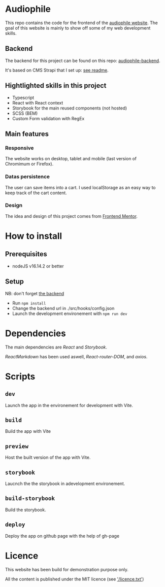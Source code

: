 # Audiophile

This repo contains the code for the frontend of the [audiophile website](https://wandocode.github.io/audiophile-frontend/#/audiophile-frontend/).
The goal of this website is mainly to show off some of my web development skills.

## Backend

The backend for this project can be found on this repo: [audiophile-backend](https://github.com/WandoCode/audiophile-backend).

It's based on CMS Strapi that I set up: [see readme](https://github.com/WandoCode/audiophile-backend).

## Hightlighted skills in this project

- Typescript
- React with React context
- Storybook for the main reused components (not hosted)
- SCSS (BEM)
- Custom Form validation with RegEx

## Main features

### Responsive

The website works on desktop, tablet and mobile (last version of Chromimum or Firefox).

### Datas persistence

The user can save items into a cart. I used localStorage as an easy way to keep track of the cart content.

### Design

The idea and design of this project comes from [Frontend Mentor](https://www.frontendmentor.io/profile/Wandole).

# How to install

## Prerequisites

- nodeJS v16.14.2 or better

## Setup

NB: don't forget [the backend](https://github.com/WandoCode/audiophile-backend)

- Run `npm install`
- Change the backend url in ./src/hooks/config.json
- Launch the development environement with `npm run dev`

# Dependencies

The main dependencies are _React_ and _Storybook_.

_ReactMarkdown_ has been used aswell, _React-router-DOM_, and _axios_.

# Scripts

## `dev`

Launch the app in the environement for development with Vite.

## `build`

Build the app with Vite

## `preview`

Host the built version of the app with Vite.

## `storybook`

Laucnch the the storybook in adevelopment environement.

## `build-storybook`

Build the storybook.

## `deploy`

Deploy the app on github page with the help of gh-page

# Licence

This website has been build for demonstration purpose only.

All the content is published under the MIT licence (see ['/licence.txt'](https://github.com/WandoCode/audiophile-frontend/blob/main/licence.txt))
